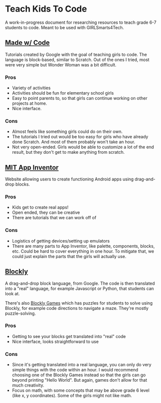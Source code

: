 # Teach Kids To Code
A work-in-progress document for researching resources to teach grade 6-7 students to code. Meant to be used with GIRLSmarts4Tech.

## [Made w/ Code](https://www.madewithcode.com/home/)
Tutorials created by Google with the goal of teaching girls to code. The language is block-based, similar to Scratch. Out of the ones I tried, most were very simple but Wonder Woman was a bit difficult.
### Pros
* Variety of activities
* Activities should be fun for elementary school girls
* Easy to point parents to, so that girls can continue working on other projects at home.
* Nice interface.
### Cons
* Almost feels like something girls could do on their own. 
* The tutorials I tried out would be too easy for girls who have already done Scratch. And most of them probably won't take an hour. 
* Not very open-ended. Girls would be able to customize a lot of the end result, but they don't get to make anything from scratch.


## [MIT App Inventor](http://appinventor.mit.edu/explore/)
Website allowing users to create functioning Android apps using drag-and-drop blocks.
### Pros
* Kids get to create real apps!
* Open ended, they can be creative
* There are tutorials that we can work off of
### Cons
* Logistics of getting devices/setting up emulators
* There are many parts to App Inventor, like palette, components, blocks, etc. Could be hard to cover everything in one hour. To mitigate that, we could just explain the parts that the girls will actually use.

## [Blockly](https://developers.google.com/blockly/)
A drag-and-drop block language, from Google. The code is then translated into a "real" language, for example Javascript or Python, that students can look at. 

There's also [Blockly Games](https://blockly-games.appspot.com/?lang=en) which has puzzles for students to solve using Blockly, for example code directions to navigate a maze. They're mostly puzzle-solving.
### Pros
* Getting to see your blocks get translated into "real" code
* Nice interface, looks straightforward to use
### Cons
* Since it's getting translated into a real language, you can only do very simple things with the code within an hour. I would recommend choosing one of the Blockly Games instead so that the girls can go beyond printing "Hello World". But again, games don't allow for that much creativity.
* Focus on math, with some concepts that may be above grade 6 level (like x, y coordinates). Some of the girls might not like math.

